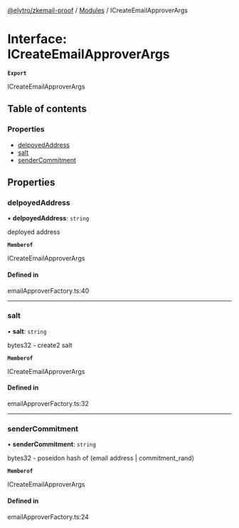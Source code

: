 [@elytro/zkemail-proof](../README.md) / [Modules](../modules.md) / ICreateEmailApproverArgs

# Interface: ICreateEmailApproverArgs

**`Export`**

ICreateEmailApproverArgs

## Table of contents

### Properties

- [delpoyedAddress](ICreateEmailApproverArgs.md#delpoyedaddress)
- [salt](ICreateEmailApproverArgs.md#salt)
- [senderCommitment](ICreateEmailApproverArgs.md#sendercommitment)

## Properties

### delpoyedAddress

• **delpoyedAddress**: `string`

deployed address

**`Memberof`**

ICreateEmailApproverArgs

#### Defined in

emailApproverFactory.ts:40

___

### salt

• **salt**: `string`

bytes32 - create2 salt

**`Memberof`**

ICreateEmailApproverArgs

#### Defined in

emailApproverFactory.ts:32

___

### senderCommitment

• **senderCommitment**: `string`

bytes32 - poseidon hash of (email address | commitment_rand)

**`Memberof`**

ICreateEmailApproverArgs

#### Defined in

emailApproverFactory.ts:24
